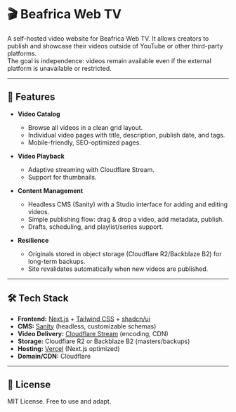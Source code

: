 # 🎬 Beafrica Web TV

A self-hosted video website for Beafrica Web TV. It allows creators to publish and showcase their videos outside of YouTube or other third-party platforms.  
The goal is independence: videos remain available even if the external platform is unavailable or restricted.

---

## 🚀 Features

- **Video Catalog**
  - Browse all videos in a clean grid layout.
  - Individual video pages with title, description, publish date, and tags.
  - Mobile-friendly, SEO-optimized pages.

- **Video Playback**
  - Adaptive streaming with Cloudflare Stream.
  - Support for thumbnails.

- **Content Management**
  - Headless CMS (Sanity) with a Studio interface for adding and editing videos.
  - Simple publishing flow: drag & drop a video, add metadata, publish.
  - Drafts, scheduling, and playlist/series support.

- **Resilience**
  - Originals stored in object storage (Cloudflare R2/Backblaze B2) for long-term backups.
  - Site revalidates automatically when new videos are published.

---

## 🛠️ Tech Stack

- **Frontend:** [Next.js](https://nextjs.org/) + [Tailwind CSS](https://tailwindcss.com/) + [shadcn/ui](https://ui.shadcn.com/)  
- **CMS:** [Sanity](https://www.sanity.io/) (headless, customizable schemas)  
- **Video Delivery:** [Cloudflare Stream](https://www.cloudflare.com/products/cloudflare-stream/) (encoding, CDN)  
- **Storage:** Cloudflare R2 or Backblaze B2 (masters/backups)  
- **Hosting:** [Vercel](https://vercel.com/) (Next.js optimized)  
- **Domain/CDN:** Cloudflare  

---

## 📜 License

MIT License. Free to use and adapt.